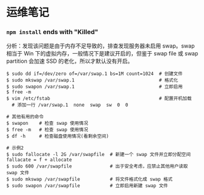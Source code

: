 # 运维笔记

### `npm install` ends with "Killed"

分析：发现该问题是由于内存不足导致的，排查发现服务器未启用 swap。swap 相当于 Win 下的虚拟内存，一般情况下是建议开启的，但鉴于 swap file 或 swap partition 会加速 SSD 的老化，所以才默认没有开启。

```
$ sudo dd if=/dev/zero of=/var/swap.1 bs=1M count=1024  # 创建文件
$ sudo mkswap /var/swap.1                               # 格式化
$ sudo swapon /var/swap.1                               # 立即启用
$ free -m
$ vim /etc/fstab                                        # 配置开机加载
  # 添加一行 /var/swap.1  none  swap  sw  0  0

# 其他有用的命令
$ swapon    # 检查 swap 使用情况
$ free -m   # 检查 swap 使用情况
$ df -h     # 检查磁盘使用情况(看剩余空间)

# 示例2
$ sudo fallocate -l 2G /var/swapfile  # 新建一个 swap 文件并立即分配空间 fallacate = f + allocate
$ sudo 600 /var/swapfile              # 出于安全考虑，应禁止其他用户读取 swap 文件
$ sudo mkswap /var/swapfile           # 将文件格式化成 swap 格式
$ sudo swapon /var/swapfile           # 立即启用新建 swap 文件
```

